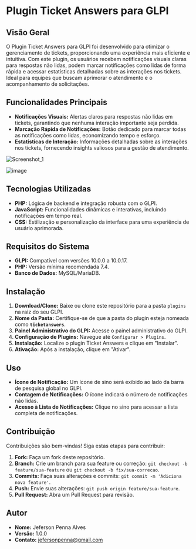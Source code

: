 # **Plugin Ticket Answers para GLPI**

## **Visão Geral**

O Plugin Ticket Answers para GLPI foi desenvolvido para otimizar o gerenciamento de tickets, proporcionando uma experiência mais eficiente e intuitiva. Com este plugin, os usuários recebem notificações visuais claras para respostas não lidas, podem marcar notificações como lidas de forma rápida e acessar estatísticas detalhadas sobre as interações nos tickets. Ideal para equipes que buscam aprimorar o atendimento e o acompanhamento de solicitações.

## **Funcionalidades Principais**

* **Notificações Visuais:** Alertas claros para respostas não lidas em tickets, garantindo que nenhuma interação importante seja perdida.
* **Marcação Rápida de Notificações:** Botão dedicado para marcar todas as notificações como lidas, economizando tempo e esforço.
* **Estatísticas de Interação:** Informações detalhadas sobre as interações nos tickets, fornecendo insights valiosos para a gestão de atendimento.

![Screenshot_1](https://github.com/user-attachments/assets/b5d19e85-84e4-4da6-a699-489fc6839765)


![image](https://github.com/user-attachments/assets/a9f15426-e503-489f-ad22-cc180319f05e)


## **Tecnologias Utilizadas**

* **PHP:** Lógica de backend e integração robusta com o GLPI.
* **JavaScript:** Funcionalidades dinâmicas e interativas, incluindo notificações em tempo real.
* **CSS:** Estilização e personalização da interface para uma experiência de usuário aprimorada.

## **Requisitos do Sistema**

* **GLPI:** Compatível com versões 10.0.0 a 10.0.17.
* **PHP:** Versão mínima recomendada 7.4.
* **Banco de Dados:** MySQL/MariaDB.

## **Instalação**

1.  **Download/Clone:** Baixe ou clone este repositório para a pasta `plugins` na raiz do seu GLPI.
2.  **Nome da Pasta:** Certifique-se de que a pasta do plugin esteja nomeada como **`ticketanswers`**.
3.  **Painel Administrativo do GLPI:** Acesse o painel administrativo do GLPI.
4.  **Configuração de Plugins:** Navegue até `Configurar > Plugins`.
5.  **Instalação:** Localize o plugin Ticket Answers e clique em "Instalar".
6.  **Ativação:** Após a instalação, clique em "Ativar".

## **Uso**

* **Ícone de Notificação:** Um ícone de sino será exibido ao lado da barra de pesquisa global no GLPI.
* **Contagem de Notificações:** O ícone indicará o número de notificações não lidas.
* **Acesso à Lista de Notificações:** Clique no sino para acessar a lista completa de notificações.

## **Contribuição**

Contribuições são bem-vindas! Siga estas etapas para contribuir:

1.  **Fork:** Faça um fork deste repositório.
2.  **Branch:** Crie um branch para sua feature ou correção: `git checkout -b feature/sua-feature` ou `git checkout -b fix/sua-correcao`.
3.  **Commits:** Faça suas alterações e commits: `git commit -m 'Adiciona nova feature'`.
4.  **Push:** Envie suas alterações: `git push origin feature/sua-feature`.
5.  **Pull Request:** Abra um Pull Request para revisão.

## **Autor**

* **Nome:** Jeferson Penna Alves
* **Versão:** 1.0.0
* **Contato:** [jefersonpenna@gmail.com](mailto:jefersonpenna@gmail.com)
